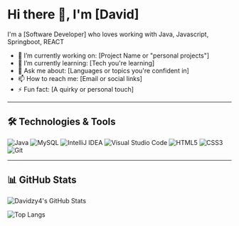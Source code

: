 # Hi there 👋, I'm [David]

I'm a [Software Developer] who loves working with Java, Javascript, Springboot, REACT

- 🔭 I’m currently working on: [Project Name or "personal projects"]
- 🌱 I’m currently learning: [Tech you're learning]
- 💬 Ask me about: [Languages or topics you're confident in]
- 📫 How to reach me: [Email or social links]
- ⚡ Fun fact: [A quirky or personal touch]

---
## 🛠️ Technologies & Tools
![Java](https://img.shields.io/badge/-Java-333?style=flat&logo=java)
![MySQL](https://img.shields.io/badge/-MySQL-333?style=flat&logo=mysql)
![IntelliJ IDEA](https://img.shields.io/badge/-IntelliJ%20IDEA-333?style=flat&logo=intellij-idea)
![Visual Studio Code](https://img.shields.io/badge/-VS%20Code-333?style=flat&logo=visual-studio-code)
![HTML5](https://img.shields.io/badge/-HTML5-333?style=flat&logo=html5)
![CSS3](https://img.shields.io/badge/-CSS3-333?style=flat&logo=css3)
![Git](https://img.shields.io/badge/-Git-333?style=flat&logo=git)

---

## 📊 GitHub Stats
![Davidzy4's GitHub Stats](https://github-readme-stats.vercel.app/api?username=Davidzy4&show_icons=true&theme=tokyonight)

![Top Langs](https://github-readme-stats.vercel.app/api/top-langs/?username=Davidzy4&layout=compact&theme=tokyonight)
